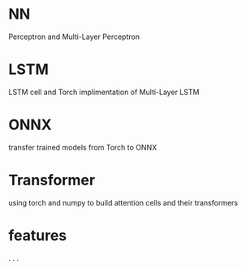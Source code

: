 # NN

Perceptron and Multi-Layer Perceptron

# LSTM

LSTM cell and Torch implimentation of Multi-Layer LSTM

# ONNX

transfer trained models from Torch to ONNX

# Transformer 

using torch and numpy to build attention cells and their transformers

# features 

. . . 
